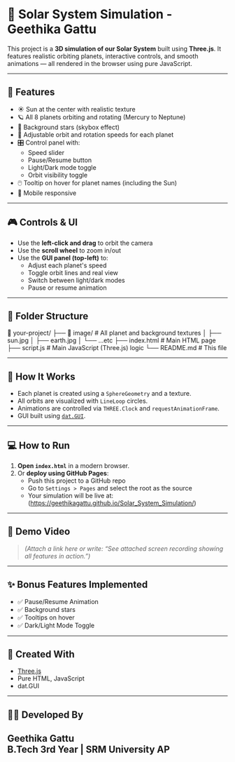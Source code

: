 # 🌌 Solar System Simulation - Geethika Gattu

This project is a **3D simulation of our Solar System** built using **Three.js**. It features realistic orbiting planets, interactive controls, and smooth animations — all rendered in the browser using pure JavaScript.

---

## 🚀 Features

- ☀️ Sun at the center with realistic texture
- 🪐 All 8 planets orbiting and rotating (Mercury to Neptune)
- 🌟 Background stars (skybox effect)
- 🔄 Adjustable orbit and rotation speeds for each planet
- 🎛️ Control panel with:
  - Speed slider
  - Pause/Resume button
  - Light/Dark mode toggle
  - Orbit visibility toggle
- 🖱️ Tooltip on hover for planet names (including the Sun)
- 📱 Mobile responsive

---

## 🎮 Controls & UI

- Use the **left-click and drag** to orbit the camera
- Use the **scroll wheel** to zoom in/out
- Use the **GUI panel (top-left)** to:
  - Adjust each planet's speed
  - Toggle orbit lines and real view
  - Switch between light/dark modes
  - Pause or resume animation

---

## 📂 Folder Structure

📁 your-project/
├── 📁 image/ # All planet and background textures
│ ├── sun.jpg
│ ├── earth.jpg
│ └── ...etc
├── index.html # Main HTML page
├── script.js # Main JavaScript (Three.js) logic
└── README.md # This file

---

## 🧪 How It Works

- Each planet is created using a `SphereGeometry` and a texture.
- All orbits are visualized with `LineLoop` circles.
- Animations are controlled via `THREE.Clock` and `requestAnimationFrame`.
- GUI built using [`dat.GUI`](https://github.com/dataarts/dat.gui).

---

## 💻 How to Run

1. **Open `index.html`** in a modern browser.
2. Or **deploy using GitHub Pages**:
   - Push this project to a GitHub repo
   - Go to `Settings > Pages` and select the root as the source
   - Your simulation will be live at:  
   (https://geethikagattu.github.io/Solar_System_Simulation/)

---

## 🎥 Demo Video

> *(Attach a link here or write: “See attached screen recording showing all features in action.”)*

---

## ✨ Bonus Features Implemented

- ✅ Pause/Resume Animation
- ✅ Background stars
- ✅ Tooltips on hover
- ✅ Dark/Light Mode Toggle

---

## 🧠 Created With

- [Three.js](https://threejs.org/)
- Pure HTML, JavaScript
- dat.GUI

---

## 🧑‍💻 Developed By

**Geethika Gattu**  
B.Tech 3rd Year | SRM University AP  
---
